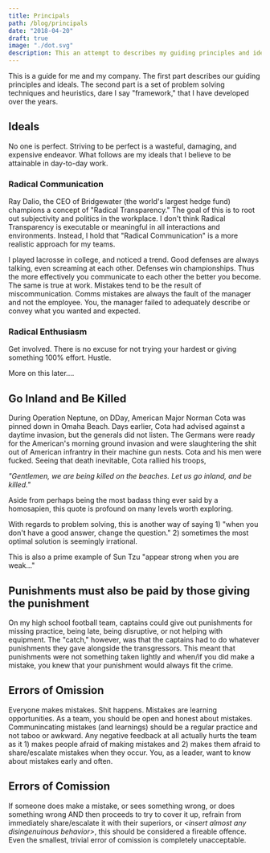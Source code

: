 ```yaml
---
title: Principals
path: /blog/principals
date: "2018-04-20"
draft: true
image: "./dot.svg"
description: This an attempt to describes my guiding principles and ideals. The second part is a set of problem solving techniques and heuristics, dare I say "framework," that I have developed over the years.
---
```


This is a guide for me and my company. The first part describes our guiding principles and ideals. The second part is a set of problem solving techniques and heuristics, dare I say "framework," that I have developed over the years.

## Ideals

No one is perfect. Striving to be perfect is a wasteful, damaging, and expensive endeavor. What follows are my ideals that I believe to be attainable in day-to-day work.

### Radical Communication

Ray Dalio, the CEO of Bridgewater (the world's largest hedge fund) champions a concept of "Radical Transparency." The goal of this is to root out subjectivity and politics in the workplace. I don't think Radical Transparency is executable or meaningful in all interactions and environments. Instead, I hold that "Radical Communication" is a more realistic approach for my teams.

I played lacrosse in college, and noticed a trend. Good defenses are always talking, even screaming at each other. Defenses win championships. Thus the more effectively you communicate to each other the better you become. The same is true at work. Mistakes tend to be the result of miscommunication. Comms mistakes are always the fault of the manager and not the employee. You, the manager failed to adequately describe or convey what you wanted and expected.

### Radical Enthusiasm

Get involved. There is no excuse for not trying your hardest or giving something 100% effort. Hustle.

More on this later....

## Go Inland and Be Killed

During Operation Neptune, on DDay, American Major Norman Cota was pinned down in Omaha Beach. Days earlier, Cota had advised against a daytime invasion, but the generals did not listen. The Germans were ready for the American's morning ground invasion and were slaughtering the shit out of American infrantry in their machine gun nests. Cota and his men were fucked. Seeing that death inevitable, Cota rallied his troops,

_"Gentlemen, we are being killed on the beaches. Let us go inland, and be killed."_

Aside from perhaps being the most badass thing ever said by a homosapien, this quote is profound on many levels worth exploring.

With regards to problem solving, this is another way of saying 1) "when you don't have a good answer, change the question." 2) sometimes the most optimal solution is seemingly irrational.

This is also a prime example of Sun Tzu "appear strong when you are weak..."

## Punishments must also be paid by those giving the punishment

On my high school football team, captains could give out punishments for missing practice, being late, being disruptive, or not helping with equipment. The "catch," however, was that the captains had to do whatever punishments they gave alongside the transgressors. This meant that punishments were not something taken lightly and when/if you did make a mistake, you knew that your punishment would always fit the crime.

## Errors of Omission

Everyone makes mistakes. Shit happens. Mistakes are learning opportunities. As a team, you should be open and honest about mistakes. Communincating mistakes (and learnings) should be a regular practice and not taboo or awkward. Any negative feedback at all actually hurts the team as it 1) makes people afraid of making mistakes and 2) makes them afraid to share/escalate mistakes when they occur. You, as a leader, want to know about mistakes early and often.

## Errors of Comission

If someone does make a mistake, or sees something wrong, or does something wrong AND then proceeds to try to cover it up, refrain from immediately share/escalate it with their superiors, or _\<insert almost any disingenuinous behavior\>_, this should be considered a fireable offence. Even the smallest, trivial error of comission is completely unacceptable.
